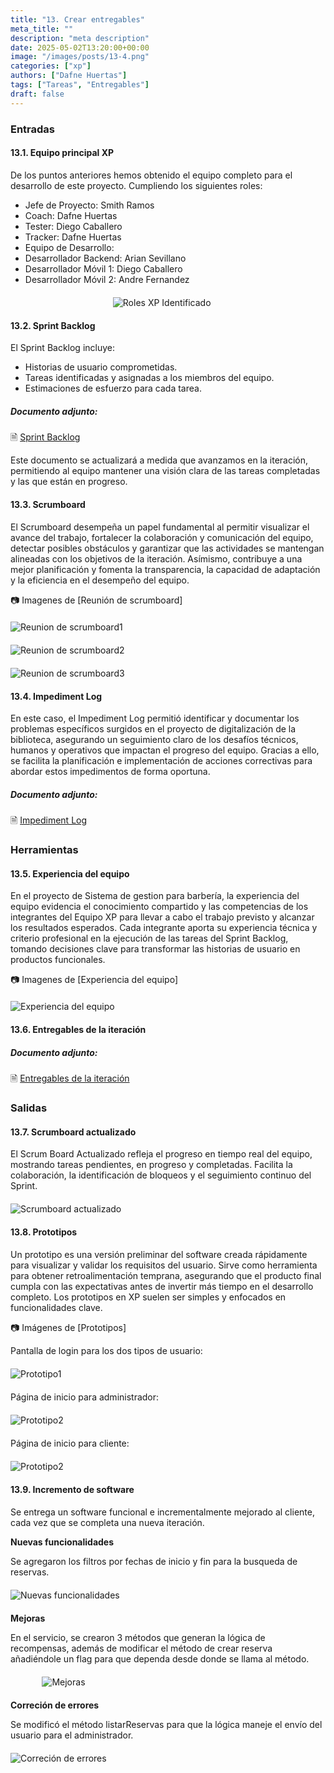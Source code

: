 ```yaml
---
title: "13. Crear entregables"
meta_title: ""
description: "meta description"
date: 2025-05-02T13:20:00+00:00
image: "/images/posts/13-4.png"
categories: ["xp"]
authors: ["Dafne Huertas"]
tags: ["Tareas", "Entregables"]
draft: false
---
```

### Entradas

#### 13.1. Equipo principal XP

De los puntos anteriores hemos obtenido el equipo completo para el desarrollo de este proyecto. Cumpliendo los siguientes roles:

- Jefe de Proyecto: Smith Ramos
- Coach: Dafne Huertas
- Tester: Diego Caballero
- Tracker: Dafne Huertas
- Equipo de Desarrollo:
- Desarrollador Backend: Arian Sevillano
- Desarrollador Móvil 1: Diego Caballero
- Desarrollador Móvil 2: Andre Fernandez

<img src="/images/xp/consolidado_roles.png" 
     alt="Roles XP Identificado" 
     style="display: block; margin: 20px auto; max-width: 35%;" />

#### 13.2. Sprint Backlog
El Sprint Backlog incluye:
- Historias de usuario comprometidas.
- Tareas identificadas y asignadas a los miembros del equipo.
- Estimaciones de esfuerzo para cada tarea.

##### **Documento adjunto:**
 🗎 [Sprint Backlog](https://docs.google.com/spreadsheets/d/1nYnzbE_RGJRdWk0OzwQJm9pGUs4zZNcP/edit?usp=sharing&ouid=105357714069578698229&rtpof=true&sd=true)

Este documento se actualizará a medida que avanzamos en la iteración, permitiendo al equipo mantener una visión clara de las tareas completadas y las que están en progreso.

#### 13.3. Scrumboard 
El Scrumboard desempeña un papel fundamental al permitir visualizar el avance del trabajo, fortalecer la colaboración y comunicación del equipo, detectar posibles obstáculos y garantizar que las actividades se mantengan alineadas con los objetivos de la iteración. Asímismo, contribuye a una mejor planificación y fomenta la transparencia, la capacidad de adaptación y la eficiencia en el desempeño del equipo.

 📷 Imagenes de [Reunión de scrumboard]
<img src="/images/xp/scrumboard1.jpg" 
     alt="Reunion de scrumboard1" 
     style="display: block; margin: 20px auto; max-width: 100%;" />

<img src="/images/xp/scrumboard2.jpg" 
     alt="Reunion de scrumboard2" 
     style="display: block; margin: 20px auto; max-width: 100%;" />

<img src="/images/xp/scrumboard3.jpg" 
     alt="Reunion de scrumboard3" 
     style="display: block; margin: 20px auto; max-width: 100%;" />

#### 13.4. Impediment Log
En este caso, el Impediment Log permitió identificar y documentar los problemas específicos surgidos en el proyecto de digitalización de la biblioteca, asegurando un seguimiento claro de los desafíos técnicos, humanos y operativos que impactan el progreso del equipo. Gracias a ello, se facilita la planificación e implementación de acciones correctivas para abordar estos impedimentos de forma oportuna.

##### **Documento adjunto:**
 🗎 [Impediment Log](https://docs.google.com/document/d/1BffCpf1HhRq9Woq6ISu1Drljpy4naYFnpLrb9-TX1Pw/edit?usp=sharing)

### Herramientas

#### 13.5. Experiencia del equipo
En el proyecto de Sistema de gestion para barbería, la experiencia del equipo evidencia el conocimiento compartido y las competencias de los integrantes del Equipo XP para llevar a cabo el trabajo previsto y alcanzar los resultados esperados. Cada integrante aporta su experiencia técnica y criterio profesional en la ejecución de las tareas del Sprint Backlog, tomando decisiones clave para transformar las historias de usuario en productos funcionales.

 📷 Imagenes de [Experiencia del equipo]
<img src="/images/xp/sprint_backlog.jpg" 
     alt="Experiencia del equipo" 
     style="display: block; margin: 20px auto; max-width: 100%;" />

#### 13.6. Entregables de la iteración

##### **Documento adjunto:**
 🗎 [Entregables de la iteración](https://drive.google.com/file/d/152H0MFRMDqHqEDzfZ-LjWIo1OlXo9cHp/view?usp=sharing)

### Salidas

#### 13.7. Scrumboard actualizado
El Scrum Board Actualizado refleja el progreso en tiempo real del equipo, mostrando tareas pendientes, en progreso y completadas. Facilita la colaboración, la identificación de bloqueos y el seguimiento continuo del Sprint.

<img src="/images/xp/scrumboard_fin.png" 
     alt="Scrumboard actualizado" 
     style="display: block; margin: 20px auto; max-width: 100%;" />

#### 13.8. Prototipos
Un prototipo es una versión preliminar del software creada rápidamente para visualizar y validar los requisitos del usuario. Sirve como herramienta para obtener retroalimentación temprana, asegurando que el producto final cumpla con las expectativas antes de invertir más tiempo en el desarrollo completo. Los prototipos en XP suelen ser simples y enfocados en funcionalidades clave.

 📷 Imágenes de [Prototipos]

Pantalla de login para los dos tipos de usuario:

<img src="/images/xp/prototipo_login.jpg" 
     alt="Prototipo1" 
     style="display: block; margin: 20px auto; max-width: 100%;" />

Página de inicio para administrador:

<img src="/images/xp/prototipo_inicio_admin.jpg" 
     alt="Prototipo2" 
     style="display: block; margin: 20px auto; max-width: 100%;" />

Página de inicio para cliente:

<img src="/images/xp/prototipo_inicio_usuario.jpg" 
     alt="Prototipo2" 
     style="display: block; margin: 20px auto; max-width: 100%;" />

#### 13.9. Incremento de software
Se entrega un software funcional e incrementalmente mejorado al cliente, cada vez que se completa una nueva iteración.

**Nuevas funcionalidades**

Se agregaron los filtros por fechas de inicio y fin para la busqueda de reservas.

<img src="/images/xp/reporte_reserva.jpg" 
     alt="Nuevas funcionalidades" 
     style="display: block; margin: 20px auto; max-width: 100%;" />

**Mejoras**

En el servicio, se crearon 3 métodos que generan la lógica de recompensas, además de modificar el método de crear reserva añadiéndole un flag para que dependa desde donde se llama al método.

<img src="/images/xp/logica_recompensas.jpg" 
     alt="Mejoras" 
     style="display: block; margin: 20px auto; max-width: 80%;" />

**Correción de errores**

Se modificó el método listarReservas para que la lógica maneje el envío del usuario para el administrador.

<img src="/images/xp/reporte_cliente.jpg" 
     alt="Correción de errores" 
     style="display: block; margin: 20px auto; max-width: 100%;" />